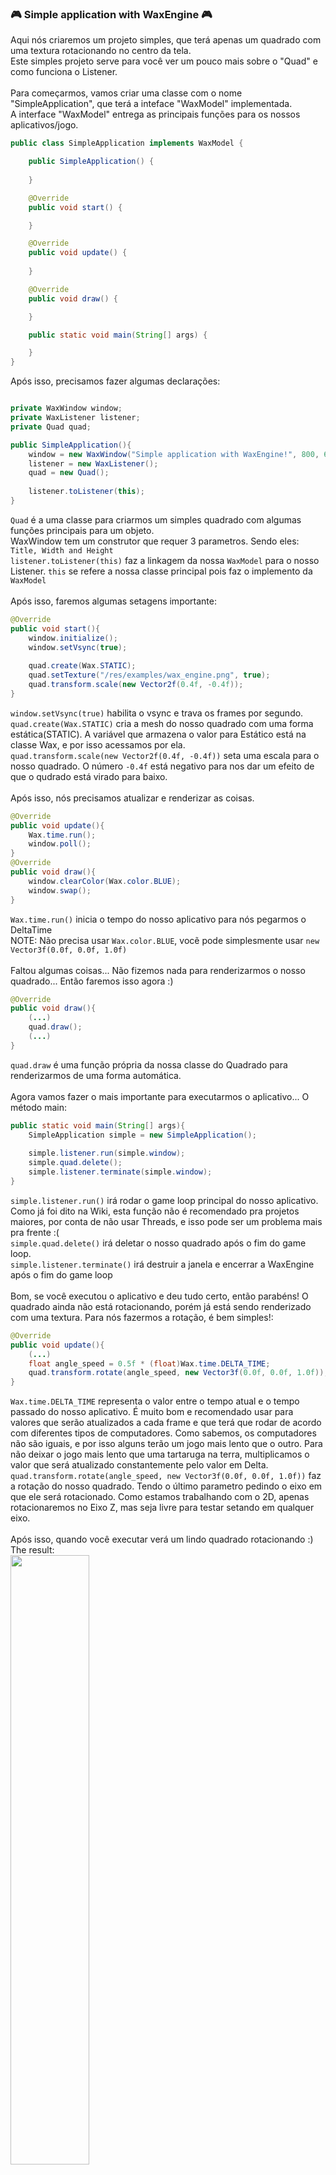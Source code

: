 ### 🎮 Simple application with WaxEngine 🎮
Aqui nós criaremos um projeto simples, que terá apenas um quadrado com uma textura rotacionando no centro da tela.
<br/>
Este simples projeto serve para você ver um pouco mais sobre o "Quad" e como funciona o Listener.
<br/>
<br/>
Para começarmos, vamos criar uma classe com o nome "SimpleApplication", que terá a inteface "WaxModel" implementada.
<br/>
A interface "WaxModel" entrega as principais funções para os nossos aplicativos/jogo.
```java
public class SimpleApplication implements WaxModel {

    public SimpleApplication() {
        
    }

    @Override
    public void start() {

    }

    @Override
    public void update() {
    
    }

    @Override
    public void draw() {

    }

    public static void main(String[] args) {

    }
}
```
Após isso, precisamos fazer algumas declarações:
```java

private WaxWindow window;
private WaxListener listener;
private Quad quad;

public SimpleApplication(){
    window = new WaxWindow("Simple application with WaxEngine!", 800, 600);
    listener = new WaxListener();
    quad = new Quad();
    
    listener.toListener(this);
}
```
`Quad` é a uma classe para criarmos um simples quadrado com algumas funções principais para um objeto.
<br/>
WaxWindow tem um construtor que requer 3 parametros. Sendo eles: `Title, Width and Height`
<br/>
`listener.toListener(this)` faz a linkagem da nossa `WaxModel` para o nosso Listener. `this` se refere a nossa classe principal pois faz o implemento da `WaxModel`
<br/>
<br/>
Após isso, faremos algumas setagens importante:
```java
@Override
public void start(){
    window.initialize();
    window.setVsync(true);
    
    quad.create(Wax.STATIC);
    quad.setTexture("/res/examples/wax_engine.png", true);
    quad.transform.scale(new Vector2f(0.4f, -0.4f));
}
```
`window.setVsync(true)` habilita o vsync e trava os frames por segundo.
<br/>
`quad.create(Wax.STATIC)` cria a mesh do nosso quadrado com uma forma estática(STATIC). A variável que armazena o valor para Estático está na classe Wax, e por isso acessamos por ela.
<br/>
`quad.transform.scale(new Vector2f(0.4f, -0.4f))` seta uma escala para o nosso quadrado. O número `-0.4f` está negativo para nos dar um efeito de que o qudrado está virado para baixo.
<br/>
<br/>
Após isso, nós precisamos atualizar e renderizar as coisas.
```java
@Override
public void update(){
    Wax.time.run();
    window.poll();
}
@Override 
public void draw(){
    window.clearColor(Wax.color.BLUE);
    window.swap();
}
```
`Wax.time.run()` inicia o tempo do nosso aplicativo para nós pegarmos o DeltaTime
<br/>
NOTE: Não precisa usar `Wax.color.BLUE`, vocẽ pode simplesmente usar `new Vector3f(0.0f, 0.0f, 1.0f)`
<br/>
<br/>
Faltou algumas coisas... Não fizemos nada para renderizarmos o nosso quadrado... Então faremos isso agora :)
```java
@Override
public void draw(){
    (...)
    quad.draw();
    (...)
}
```
`quad.draw` é uma função própria da nossa classe do Quadrado para renderizarmos de uma forma automática.
<br/>
<br/>
Agora vamos fazer o mais importante para executarmos o aplicativo... O método main:
```java
public static void main(String[] args){
    SimpleApplication simple = new SimpleApplication();
    
    simple.listener.run(simple.window);
    simple.quad.delete();
    simple.listener.terminate(simple.window);
}
```
`simple.listener.run()` irá rodar o game loop principal do nosso aplicativo. Como já foi dito na Wiki, esta função não é recomendado pra projetos maiores, por conta de não usar Threads, e isso pode ser um problema mais pra frente :(
<br/>
`simple.quad.delete()` irá deletar o nosso quadrado após o fim do game loop.
<br/>
`simple.listener.terminate()` irá destruir a janela e encerrar a WaxEngine após o fim do game loop
<br/>
<br/>
Bom, se você executou o aplicativo e deu tudo certo, então parabéns! O quadrado ainda não está rotacionando, porém já está sendo renderizado com uma textura. 
Para nós fazermos a rotação, é bem simples!:
```java
@Override
public void update(){
    (...)
    float angle_speed = 0.5f * (float)Wax.time.DELTA_TIME;
    quad.transform.rotate(angle_speed, new Vector3f(0.0f, 0.0f, 1.0f));
}
```
`Wax.time.DELTA_TIME` representa o valor entre o tempo atual e o tempo passado do nosso aplicativo. É muito bom e recomendado usar para valores que serão atualizados a cada frame e que terá que rodar de acordo com diferentes tipos de computadores. Como sabemos, os computadores não são iguais, e por isso alguns terão um jogo mais lento que o outro. Para não deixar o jogo mais lento que uma tartaruga na terra, multiplicamos o valor que será atualizado constantemente pelo valor em Delta.
<br/>
`quad.transform.rotate(angle_speed, new Vector3f(0.0f, 0.0f, 1.0f))` faz a rotação do nosso quadrado. Tendo o último parametro pedindo o eixo em que ele será rotacionado. Como estamos trabalhando com o 2D, apenas rotacionaremos no Eixo Z, mas seja livre para testar setando em qualquer eixo.
<br/>
<br/>
Após isso, quando você executar verá um lindo quadrado rotacionando :)
<br/>
The result: <br/> <img src="https://cdn.discordapp.com/attachments/837039667265142838/893557681237930004/unknown.png" width="50%">
<br/>
I know, it's a beautiful face :)
